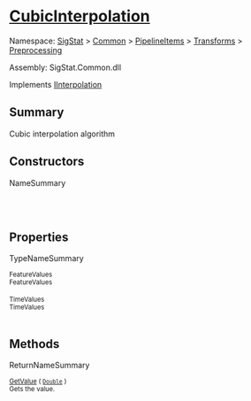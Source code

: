 # [CubicInterpolation](./CubicInterpolation.md)

Namespace: [SigStat]() > [Common](./../../../README.md) > [PipelineItems]() > [Transforms]() > [Preprocessing](./README.md)

Assembly: SigStat.Common.dll

Implements [IInterpolation](./IInterpolation.md)

## Summary
Cubic interpolation algorithm

## Constructors

NameSummary

<sub></sub><br><sub></sub><br>


## Properties

TypeNameSummary

<sub>FeatureValues</sub><br><sub>FeatureValues</sub><br><br>
<sub>TimeValues</sub><br><sub>TimeValues</sub><br><br>


## Methods

ReturnNameSummary

<sub>[GetValue](./Methods/CubicInterpolation-100663727.md) ( [`Double`](https://docs.microsoft.com/en-us/dotnet/api/System.Double) )</sub><br><sub>Gets the value.</sub><br><br>



